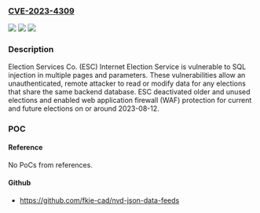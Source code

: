 ### [CVE-2023-4309](https://cve.mitre.org/cgi-bin/cvename.cgi?name=CVE-2023-4309)
![](https://img.shields.io/static/v1?label=Product&message=Internet%20Election%20Service&color=blue)
![](https://img.shields.io/static/v1?label=Version&message=0%3C%3D%202023-08-12%20&color=brighgreen)
![](https://img.shields.io/static/v1?label=Vulnerability&message=CWE-89%20Improper%20Neutralization%20of%20Special%20Elements%20used%20in%20an%20SQL%20Command%20('SQL%20Injection')&color=brighgreen)

### Description

Election Services Co. (ESC) Internet Election Service is vulnerable to SQL injection in multiple pages and parameters. These vulnerabilities allow an unauthenticated, remote attacker to read or modify data for any elections that share the same backend database. ESC deactivated older and unused elections and enabled web application firewall (WAF) protection for current and future elections on or around 2023-08-12.

### POC

#### Reference
No PoCs from references.

#### Github
- https://github.com/fkie-cad/nvd-json-data-feeds

